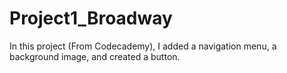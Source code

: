 # Project1_Broadway
In this project (From Codecademy), I added a navigation menu, a background image, and created a button.
